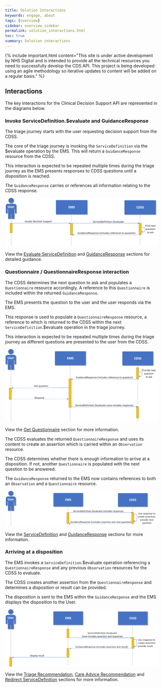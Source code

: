 ```yaml
---
title: Solution Interactions
keywords: engage, about
tags: [overview]
sidebar: overview_sidebar
permalink: solution_interactions.html
toc: true
summary: Solution interactions
---
```


{% include important.html content="This site is under active development by NHS Digital and is intended to provide all the technical resources you need to successfully develop the CDS API. This project is being developed using an agile methodology so iterative updates to content will be added on a regular basis." %}


## Interactions ##

The key interactions for the Clinical Decision Support API are represented in the diagrams below.

### Invoke ServiceDefinition.$evaluate and GuidanceResponse ###

The triage journey starts with the user requesting decision support from the CDSS.

The core of the triage journey is invoking the `ServiceDefinition` via the $evaluate operation by the EMS. This will return a `GuidanceResponse` resource from the CDSS.

This interaction is expected to be repeated multiple times during the triage journey as the EMS presents responses to CDSS questions until a disposition is reached. 

The `GuidanceResponse` carries or references all information relating to the CDSS response.

[![Diagram showing UEC Digital Integration Programme invoke decision support interaction](images/solution/invoke-decision-support.png)](/api_get_service_definition.html)

View the [Evaluate ServiceDefinition](/api_post_service_definition.html) and [GuidanceResponse](/api_guidance_response.html) sections for detailed guidance.


### Questionnaire / QuestionnaireResponse interaction ###

The CDSS determines the next question to ask and populates a `Questionnaire` resource accordingly.
A reference to this `Questionnaire` is included within the returned `GuidanceResponse`.

The EMS presents the question to the user and the user responds via the EMS.

This response is used to populate a `QuestionnaireResponse` resource, a reference to which is returned to the CDSS within the next `ServiceDefinition`.$evaluate operation in the triage journey.

This interaction is expected to be repeated multiple times during the triage journey as different questions are presented to the user from the CDSS.

![Diagram showing UEC Digital Integration Programme ask question interaction](images/solution/questionnaire-interaction.png)

View the [Get Questionnaire](/api_get_questionnaire.html) section for more information.

The CDSS evaluates the returned `QuestionnaireResponse` and uses its content to create an assertion which is carried within an `Observation` resource.

The CDSS determines whether there is enough information to arrive at a disposition. If not, another `Questionnaire` is populated with the next question to be answered.
 
The `GuidanceResponse` returned to the EMS now contains references to both an `Observation` and a `Questionnaire` resource.

![Diagram showing UEC Digital Integration Programme servicedefinition evaluate response interaction](images/solution/assertion-interaction.png)

View the [ServiceDefinition](/api_post_service_definition.html) and [GuidanceResponse](/api_guidance_response.html) sections for more information.


### Arriving at a disposition ###
The EMS invokes a `ServiceDefinition`.$evaluate operation referencing a `QuestionnaireResponse` and any previous `Observation` resources for the CDSS to evaluate.

The CDSS creates another assertion from the `QuestionnaireResponse` and determines a disposition or result can be provided.

The disposition is sent to the EMS within the `GuidanceResponse` and the EMS displays the disposition to the User.

![Diagram showing UEC Digital Integration Programme display result interaction](images/solution/result-interaction.png)

View the [Triage Recommendation](/api_referral_request.html), [Care Advice Recommendation](/api_care_plan.html) and [Redirect ServiceDefinition](api_redirect_service_definition.html) sections for more information.


